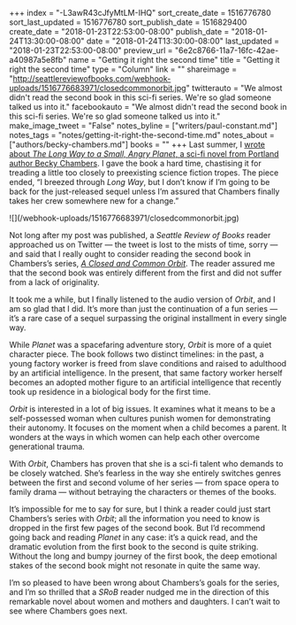 +++
index = "-L3awR43cJfyMtLM-IHQ"
sort_create_date = 1516776780
sort_last_updated = 1516776780
sort_publish_date = 1516829400
create_date = "2018-01-23T22:53:00-08:00"
publish_date = "2018-01-24T13:30:00-08:00"
date = "2018-01-24T13:30:00-08:00"
last_updated = "2018-01-23T22:53:00-08:00"
preview_url = "6e2c8766-11a7-16fc-42ae-a40987a5e8fb"
name = "Getting it right the second time"
title = "Getting it right the second time"
type = "Column"
link = ""
shareimage = "http://seattlereviewofbooks.com/webhook-uploads/1516776683971/closedcommonorbit.jpg"
twitterauto = "We almost didn't read the second book in this sci-fi series. We're so glad someone talked us into it."
facebookauto = "We almost didn't read the second book in this sci-fi series. We're so glad someone talked us into it."
make_image_tweet = "False"
notes_byline = ["writers/paul-constant.md"]
notes_tags = "notes/getting-it-right-the-second-time.md"
notes_about = ["authors/becky-chambers.md"]
books = ""
+++
Last summer, I [wrote about *The Long Way to a Small, Angry Planet*, a sci-fi novel from Portland author Becky Chambers](http://www.seattlereviewofbooks.com/notes/2017/07/18/to-boldly-go-where-someone-else-has-gone-before/). I gave the book a hard time, chastising it for treading a little too closely to preexisting science fiction tropes. The piece ended, “I breezed through *Long Way*, but I don’t know if I’m going to be back for the just-released sequel unless I’m assured that Chambers finally takes her crew somewhere new for a change.”

<p class="image-left">![](/webhook-uploads/1516776683971/closedcommonorbit.jpg)</p>

Not long after my post was published, a *Seattle Review of Books* reader approached us on Twitter — the tweet is lost to the mists of time, sorry — and said that I really ought to consider reading the second book in Chambers’s series, [*A Closed and Common Orbit*](https://www.indiebound.org/book/9780062569400). The reader assured me that the second book was entirely different from the first and did not suffer from a lack of originality.

It took me a while, but I finally listened to the audio version of *Orbit*, and I am so glad that I did. It’s more than just the continuation of a fun series — it’s a rare case of a sequel surpassing the original installment in every single way.

While *Planet* was a spacefaring adventure story, *Orbit* is more of a quiet character piece. The book follows two distinct timelines: in the past, a young factory worker is freed from slave conditions and raised to adulthood by an artificial intelligence. In the present, that same factory worker herself becomes an adopted mother figure to an artificial intelligence that recently took up residence in a biological body for the first time.

*Orbit* is interested in a lot of big issues. It examines what it means to be a self-possessed woman when cultures punish women for demonstrating their autonomy. It focuses on the moment when a child becomes a parent. It wonders at the ways in which women can help each other overcome generational trauma. 

With *Orbit*, Chambers has proven that she is a sci-fi talent who demands to be closely watched. She’s fearless in the way she entirely switches genres between the first and second volume of her series — from space opera to family drama — without betraying the characters or themes of the books. 

It’s impossible for me to say for sure, but I think a reader could just start Chambers’s series with *Orbit*; all the information you need to know is dropped in the first few pages of the second book. But I’d recommend going back and reading *Planet* in any case: it’s a quick read, and the dramatic evolution from the first book to the second is quite striking. Without the long and bumpy journey of the first book, the deep emotional stakes of the second book might not resonate in quite the same way. 

I’m so pleased to have been wrong about Chambers’s goals for the series, and I’m so thrilled that a *SRoB* reader nudged me in the direction of this remarkable novel about women and mothers and daughters. I can’t wait to see where Chambers goes next.


